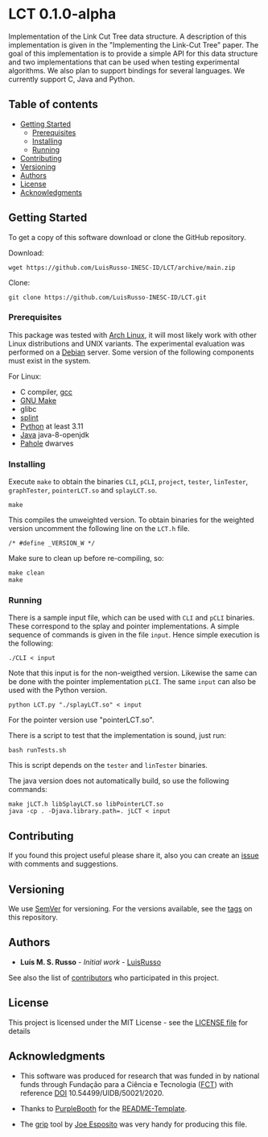 # LCT 0.1.0-alpha

Implementation of the Link Cut Tree data structure. A description of this
implementation is given in the "Implementing the Link-Cut Tree" paper. The
goal of this implementation is to provide a simple API for this data
structure and two implementations that can be used when testing
experimental algorithms. We also plan to support bindings for several
languages. We currently support C, Java and Python.

## Table of contents

- [Getting Started]
   - [Prerequisites]
   - [Installing]
   - [Running]
- [Contributing]
- [Versioning]
- [Authors]
- [License]
- [Acknowledgments]

## Getting Started

To get a copy of this software download or clone the GitHub repository.

Download:

```
wget https://github.com/LuisRusso-INESC-ID/LCT/archive/main.zip
```

Clone:

```
git clone https://github.com/LuisRusso-INESC-ID/LCT.git
```

### Prerequisites

This package was tested with [Arch Linux], it will most likely work with
other Linux distributions and UNIX variants. The experimental evaluation
was performed on a [Debian] server. Some version of the following
components must exist in the system.

For Linux:

* C compiler, [gcc]
* [GNU Make]
* glibc
* [splint]
* [Python] at least 3.11
* [Java] java-8-openjdk
* [Pahole] dwarves


### Installing

Execute `make` to obtain the binaries `CLI`, `pCLI`, `project`, `tester`,
`linTester`, `graphTester`, `pointerLCT.so` and `splayLCT.so`.

```
make
```

This compiles the unweighted version. To obtain binaries for the weighted
version uncomment the following line on the `LCT.h` file.

```
/* #define _VERSION_W */
```

Make sure to clean up before re-compiling, so:

```
make clean
make
```

### Running

There is a sample input file, which can be used with `CLI` and `pCLI`
binaries. These correspond to the splay and pointer implementations. A
simple sequence of commands is given in the file `input`. Hence simple
execution is the following:

```
./CLI < input
```

Note that this input is for the non-weigthed version. Likewise the same can
be done with the pointer implementation `pLCI`. The same `input` can also
be used with the Python version.

```
python LCT.py "./splayLCT.so" < input
```

For the pointer version use "pointerLCT.so".

There is a script to test that the implementation is sound, just run:

```
bash runTests.sh
```

This is script depends on the `tester` and `linTester` binaries.

The java version does not automatically build, so use the following commands:

```
make jLCT.h libSplayLCT.so libPointerLCT.so
java -cp . -Djava.library.path=. jLCT < input
```

## Contributing

If you found this project useful please share it, also you can create an
[issue] with comments and suggestions.

## Versioning

We use [SemVer] for versioning. For the versions available, see the [tags]
on this repository.

## Authors

* **Luís M. S. Russo** - *Initial work* - [LuisRusso]

See also the list of [contributors] who participated in this project.

## License

This project is licensed under the MIT License - see
the [LICENSE file] for details

## Acknowledgments

* This software was produced for research that was funded in by national funds
through Fundação para a Ciência e Tecnologia ([FCT]) with reference
[DOI] 10.54499/UIDB/50021/2020.

* Thanks to [PurpleBooth] for the [README-Template].
* The [grip] tool by [Joe Esposito] was very handy for producing this file.


[Getting Started]: #getting-started
[Prerequisites]: #prerequisites
[Installing]: #installing
[Running]: #running
[Contributing]: #contributing
[Versioning]: #versioning
[Authors]: #authors
[License]: #license
[Acknowledgments]: #acknowledgments

[Arch Linux]: https://archlinux.org/
[Debian]: https://www.debian.org/
[gcc]: https://gcc.gnu.org/
[clang]: https://clang.llvm.org/
[GNU Make]: https://www.gnu.org/software/make/
[splint]: http://splint.org/
[Python]: https://www.python.org/
[Java]: https://openjdk.org/
[Pahole]: https://github.com/acmel/dwarves
[DOI]: https://doi.org/10.54499/UIDB/50021/2020

[issue]: ../../issues
[luis.russo@tecnico.ulisboa.pt]: mailto:luis.russo@tecnico.ulisboa.pt
[SemVer]: http://semver.org/
[tags]: ../../tags
[LuisRusso]: https://github.com/LuisRusso-INESC-ID
[contributors]: ../../contributors
[LICENSE file]: ./LICENSE
[FCT]: https://www.fct.pt/
[PurpleBooth]: https://gist.github.com/PurpleBooth
[README-Template]: https://gist.github.com/PurpleBooth/109311bb0361f32d87a2
[grip]: https://github.com/joeyespo/grip
[Joe Esposito]: https://github.com/joeyespo
